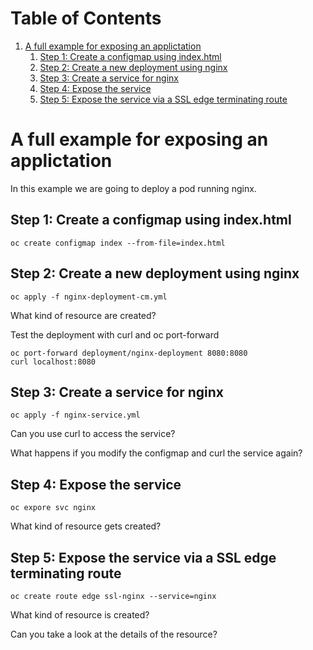 
# Table of Contents

1.  [A full example for exposing an applictation](#org8f90555)
    1.  [Step 1: Create a configmap using index.html](#org2aac846)
    2.  [Step 2: Create a new deployment using nginx](#org5998ebb)
    3.  [Step 3: Create a service for nginx](#org357a77a)
    4.  [Step 4: Expose the service](#org0d0ec76)
    5.  [Step 5: Expose the service via a SSL edge terminating route](#orgab4d869)


<a id="org8f90555"></a>

# A full example for exposing an applictation

In this example we are going to deploy a pod running nginx.


<a id="org2aac846"></a>

## Step 1: Create a configmap using index.html

    oc create configmap index --from-file=index.html


<a id="org5998ebb"></a>

## Step 2: Create a new deployment using nginx

    oc apply -f nginx-deployment-cm.yml

What kind of resource are created?

Test the deployment with curl and oc port-forward

    oc port-forward deployment/nginx-deployment 8080:8080
    curl localhost:8080


<a id="org357a77a"></a>

## Step 3: Create a service for nginx

    oc apply -f nginx-service.yml

Can you use curl to access the service?

What happens if you modify the configmap and curl the service again?


<a id="org0d0ec76"></a>

## Step 4: Expose the service

    oc expore svc nginx

What kind of resource gets created?


<a id="orgab4d869"></a>

## Step 5: Expose the service via a SSL edge terminating route

    oc create route edge ssl-nginx --service=nginx

What kind of resource is created?

Can you take a look at the details of the resource?
